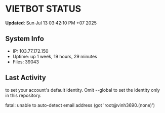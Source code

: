 # VIETBOT STATUS
**Updated**: Sun Jul 13 03:42:10 PM +07 2025

## System Info
- IP: 103.77.172.150
- Uptime: up 1 week, 19 hours, 29 minutes
- Files: 39043

## Last Activity

to set your account's default identity.
Omit --global to set the identity only in this repository.

fatal: unable to auto-detect email address (got 'root@vinh3690.(none)')

